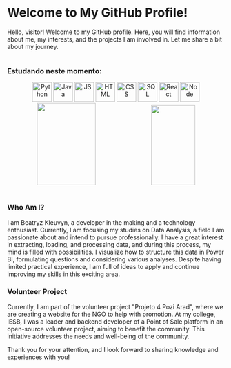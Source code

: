# Welcome to My GitHub Profile!
Hello, visitor! Welcome to my GitHub profile. Here, you will find information about me, my interests, and the projects I am involved in. Let me share a bit about my journey.


<p align="center">
<img src="https://media4.giphy.com/media/v1.Y2lkPTc5MGI3NjExZmgxandzZXpwNmoxa3QzeTg0YThvcW9yNmx2c2k2dThpbHEyOWl5aiZlcD12MV9pbnRlcm5hbF9naWZfYnlfaWQmY3Q9cw/cNTobeyDPsv9xUeAOR/giphy.webp" width="100%" height="1">
</p>

### Estudando neste momento:


<div align="center">
  
  <img src="https://img.icons8.com/?size=256&id=hZvpN3zV45Yf&format=png" alt="Python" width="45" height="45" title="Python" />
  <img src="https://img.icons8.com/?size=256&id=lTKW3iI3wIT0&format=png" alt="Java" width="45" height="45" title="Java"/>
  <img src="https://img.icons8.com/?size=256&id=Nkym0Ujb8VGI&format=png" alt="JS" width="45" height="45" title="JavaScript"/>
  <img src="https://img.icons8.com/?size=256&id=20909&format=png" alt="HTML" width="45" height="45"  title="HTML"/>
  <img src="https://img.icons8.com/?size=256&id=7gdY5qNXaKC0&format=png" alt="CSS" width="45" height="45"  title="CSS"/>
  <img src="https://img.icons8.com/?size=256w&id=MBA5vPE4dGz2&format=png" alt="SQL" width="45" height="45"  title="Banco de Dados"/>
  <img src="https://img.icons8.com/?size=256&id=123603&format=png" alt="React" width="45" height="45"  title="React"/>
  <img src="https://img.icons8.com/?size=256&id=54087&format=png" alt="Node" width="45" height="45"  title="Node"/>
  

</div>
 
<div align="center">  
  <img width="52%" height="190px" src="https://github-readme-stats.vercel.app/api?username=KLEUVYN&show_icons=true&theme=dark" /> 
  <img width="45%" height="185px" src="https://github-readme-stats.vercel.app/api/top-langs/?username=kleuvyn&layout=compact&show_icons=true&theme=synthwave" />
</div>

<p align="center">
<img src="https://media4.giphy.com/media/v1.Y2lkPTc5MGI3NjExZmgxandzZXpwNmoxa3QzeTg0YThvcW9yNmx2c2k2dThpbHEyOWl5aiZlcD12MV9pbnRlcm5hbF9naWZfYnlfaWQmY3Q9cw/cNTobeyDPsv9xUeAOR/giphy.webp" width="100%" height="1">
</p>


### Who Am I?
I am Beatryz Kleuvyn, a developer in the making and a technology enthusiast. Currently, I am focusing my studies on Data Analysis, a field I am passionate about and intend to pursue professionally. I have a great interest in extracting, loading, and processing data, and during this process, my mind is filled with possibilities. I visualize how to structure this data in Power BI, formulating questions and considering various analyses. Despite having limited practical experience, I am full of ideas to apply and continue improving my skills in this exciting area.

### Volunteer Project
Currently, I am part of the volunteer project "Projeto 4 Pozi Arad", where we are creating a website for the NGO to help with promotion. At my college, IESB, I was a leader and backend developer of a Point of Sale platform in an open-source volunteer project, aiming to benefit the community. This initiative addresses the needs and well-being of the community.

Thank you for your attention, and I look forward to sharing knowledge and experiences with you!
